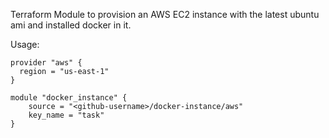 Terraform Module to provision an AWS EC2 instance with the latest ubuntu ami and installed docker in it.

Usage:

```hcl
provider "aws" {
  region = "us-east-1"
}

module "docker_instance" {
    source = "<github-username>/docker-instance/aws"
    key_name = "task"
}